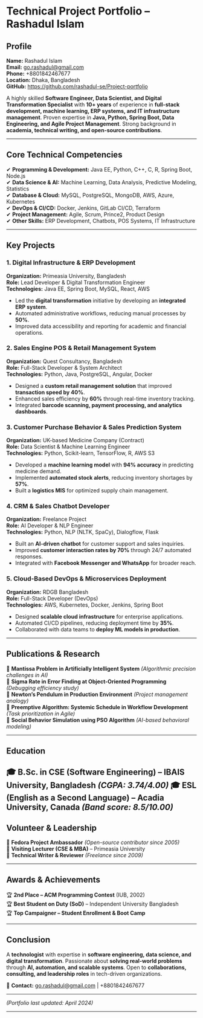 # **Technical Project Portfolio – Rashadul Islam**  

## **Profile**  
**Name:** Rashadul Islam  
**Email:** go.rashadul@gmail.com  
**Phone:** +8801842467677  
**Location:** Dhaka, Bangladesh  
**GitHub:** https://github.com/rashadul-se/Project-portfolio

A highly skilled **Software Engineer, Data Scientist, and Digital Transformation Specialist** with **10+ years** of experience in **full-stack development, machine learning, ERP systems, and IT infrastructure management**. Proven expertise in **Java, Python, Spring Boot, Data Engineering, and Agile Project Management**. Strong background in **academia, technical writing, and open-source contributions**.  

---

## **Core Technical Competencies**  
✔ **Programming & Development:** Java EE, Python, C++, C, R, Spring Boot, Node.js  
✔ **Data Science & AI:** Machine Learning, Data Analysis, Predictive Modeling, Statistics  
✔ **Database & Cloud:** MySQL, PostgreSQL, MongoDB, AWS, Azure, Kubernetes  
✔ **DevOps & CI/CD:** Docker, Jenkins, GitLab CI/CD, Terraform  
✔ **Project Management:** Agile, Scrum, Prince2, Product Design  
✔ **Other Skills:** ERP Development, Chatbots, POS Systems, IT Infrastructure  

---

## **Key Projects**  

### **1. Digital Infrastructure & ERP Development**  
**Organization:** Primeasia University, Bangladesh  
**Role:** Lead Developer & Digital Transformation Engineer  
**Technologies:** Java EE, Spring Boot, MySQL, React, AWS  
- Led the **digital transformation** initiative by developing an **integrated ERP system**.  
- Automated administrative workflows, reducing manual processes by **50%**.  
- Improved data accessibility and reporting for academic and financial operations.  

### **2. Sales Engine POS & Retail Management System**  
**Organization:** Quest Consultancy, Bangladesh  
**Role:** Full-Stack Developer & System Architect  
**Technologies:** Python, Java, PostgreSQL, Angular, Docker  
- Designed a **custom retail management solution** that improved **transaction speed by 40%**.  
- Enhanced sales efficiency by **60%** through real-time inventory tracking.  
- Integrated **barcode scanning, payment processing, and analytics dashboards**.  

### **3. Customer Purchase Behavior & Sales Prediction System**  
**Organization:** UK-based Medicine Company (Contract)  
**Role:** Data Scientist & Machine Learning Engineer  
**Technologies:** Python, Scikit-learn, TensorFlow, R, AWS S3  
- Developed a **machine learning model** with **94% accuracy** in predicting medicine demand.  
- Implemented **automated stock alerts**, reducing inventory shortages by **57%**.  
- Built a **logistics MIS** for optimized supply chain management.  

### **4. CRM & Sales Chatbot Developer**  
**Organization:** Freelance Project  
**Role:** AI Developer & NLP Engineer  
**Technologies:** Python, NLP (NLTK, SpaCy), Dialogflow, Flask  
- Built an **AI-driven chatbot** for customer support and sales inquiries.  
- Improved **customer interaction rates by 70%** through 24/7 automated responses.  
- Integrated with **Facebook Messenger and WhatsApp** for broader reach.  

### **5. Cloud-Based DevOps & Microservices Deployment**  
**Organization:** RDGB Bangladesh  
**Role:** Full-Stack Developer (DevOps)  
**Technologies:** AWS, Kubernetes, Docker, Jenkins, Spring Boot  
- Designed **scalable cloud infrastructure** for enterprise applications.  
- Automated CI/CD pipelines, reducing deployment time by **35%**.  
- Collaborated with data teams to **deploy ML models in production**.  

---

## **Publications & Research**  
📌 **Mantissa Problem in Artificially Intelligent System** *(Algorithmic precision challenges in AI)*  
📌 **Sigma Rate in Error Finding at Object-Oriented Programming** *(Debugging efficiency study)*  
📌 **Newton’s Pendulum in Production Environment** *(Project management analogy)*  
📌 **Preemptive Algorithm: Systemic Schedule in Workflow Development** *(Task prioritization in Agile)*  
📌 **Social Behavior Simulation using PSO Algorithm** *(AI-based behavioral modeling)*  

---

## **Education**  
🎓 **B.Sc. in CSE (Software Engineering)** – IBAIS University, Bangladesh *(CGPA: 3.74/4.00)*
🎓 **ESL (English as a Second Language)** – Acadia University, Canada *(Band score: 8.5/10.00)*
---

## **Volunteer & Leadership**  
🔹 **Fedora Project Ambassador** *(Open-source contributor since 2005)*  
🔹 **Visiting Lecturer (CSE & MBA)** – Primeasia University  
🔹 **Technical Writer & Reviewer** *(Freelance since 2009)*  

---

## **Awards & Achievements**  
🏆 **2nd Place – ACM Programming Contest** (IUB, 2002)  
🏆 **Best Student on Duty (SoD)** – Independent University Bangladesh  
🏆 **Top Campaigner – Student Enrollment & Boot Camp**  

---

## **Conclusion**  
A **technologist** with expertise in **software engineering, data science, and digital transformation**. Passionate about **solving real-world problems** through **AI, automation, and scalable systems**. Open to **collaborations, consulting, and leadership roles** in tech-driven organizations.  

📧 **Contact:** go.rashadul@gmail.com | +8801842467677  

---  
*(Portfolio last updated: April 2024)*  

---
